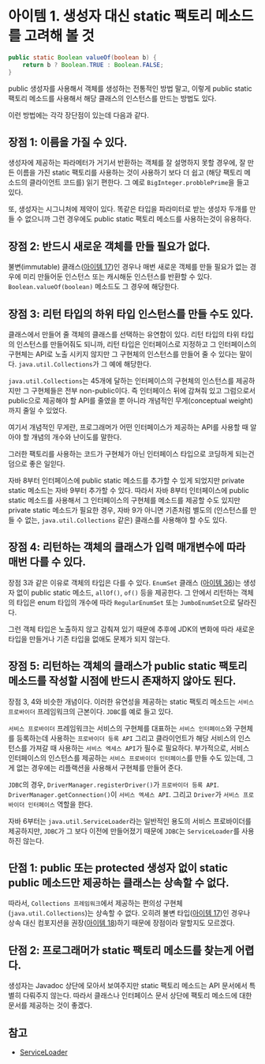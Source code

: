# 아이템 1. 생성자 대신 static 팩토리 메소드를 고려해 볼 것

```java
public static Boolean valueOf(boolean b) {
    return b ? Boolean.TRUE : Boolean.FALSE;
} 
```

public 생성자를 사용해서 객체를 생성하는 전통적인 방법 말고, 이렇게 public static 팩토리 메소드를 사용해서 해당 클래스의 인스턴스를 만드는 방법도 있다.

이런 방법에는 각각 장단점이 있는데 다음과 같다.

## 장점 1: 이름을 가질 수 있다.

생성자에 제공하는 파라메터가 거기서 반환하는 객체를 잘 설명하지 못할 경우에, 잘 만든 이름을 가진 static 팩토리를 사용하는 것이 사용하기 보다 더 쉽고 (해당 팩토리 메소드의 클라이언트 코드를) 읽기 편한다. 그 예로 `BigInteger.probblePrime`을 들고 있다.

또, 생성자는 시그니처에 제약이 있다. 똑같은 타입을 파라미터로 받는 생성자 두개를 만들 수 없으니까 그런 경우에도 public static 팩토리 메소드를 사용하는것이 유용하다.

## 장점 2: 반드시 새로운 객체를 만들 필요가 없다.

불변(immutable) 클래스([아이템 17](item17.md))인 경우나 매번 새로운 객체를 만들 필요가 없는 경우에 미리 만들어둔 인스턴스 또는 캐시해둔 인스턴스를 반환할 수 있다. `Boolean.valueOf(boolean)` 메소드도 그 경우에 해당한다.

## 장점 3: 리턴 타입의 하위 타입 인스턴스를 만들 수도 있다.

클래스에서 만들어 줄 객체의 클래스를 선택하는 유연함이 있다. 리턴 타입의 타위 타입의 인스턴스를 만들어줘도 되니까, 리턴 타입은 인터페이스로 지정하고 그 인터페이스의 구현체는 API로 노출 시키지 않지만 그 구현체의 인스턴스를 만들어 줄 수 있다는 말이다. `java.util.Collections`가 그 예에 해당한다.

`java.util.Collections`는 45개에 달하는 인터페이스의 구현체의 인스턴스를 제공하지만 그 구현체들은 전부 non-public이다. 즉 인터페이스 뒤에 감쳐줘 있고 그럼으로서 public으로 제공해야 할 API를 줄였을 뿐 아니라 개념적인 무게(conceptual weight)까지 줄일 수 있었다.

여기서 개념적인 무게란, 프로그래머가 어떤 인터페이스가 제공하는 API를 사용할 때 알아야 할 개념의 개수와 난이도를 말한다.

그러한 팩토리를 사용하는 코드가 구현체가 아닌 인터페이스 타입으로 코딩하게 되는건 덤으로 좋은 일읻다.

자바 8부터  인터페이스에 public static 메소드를 추가할 수 있게 되었지만 private static 메소드는 자바 9부터 추가할 수 있다. 따라서 자바 8부터 인터페이스에 public static 메소드를 사용해서 그 인터페이스의 구현체를 메소드를 제공할 수도 있지만 private static 메소드가 필요한 경우, 자바 9가 아니면 기존처럼 별도의 (인스턴스를 만들 수 없는, `java.util.Collections` 같은) 클래스를 사용해야 할 수도 있다. 

## 장점 4: 리턴하는 객체의 클래스가 입력 매개변수에 따라 매번 다를 수 있다.

장점 3과 같은 이유로 객체의 타입은 다를 수 있다. `EnumSet` 클래스 ([아이템 36](item36.md))는 생성자 없이 public static 메소드, `allOf()`, `of()` 등을 제공한다. 그 안에서 리턴하는 객체의 타입은 enum 타입의 개수에 따라 `RegularEnumSet` 또는 `JumboEnumSet`으로 달라진다.

그런 객체 타입은 노출하지 않고 감춰져 있기 때문에 추후에 JDK의 변화에 따라 새로운 타입을 만들거나 기존 타입을 없애도 문제가 되지 않는다.

## 장점 5: 리턴하는 객체의 클래스가 public static 팩토리 메소드를 작성할 시점에 반드시 존재하지 않아도 된다.

장점 3, 4와 비슷한 개념이다. 이러한 유연성을 제공하는 static 팩토리 메소드는 `서비스 프로바이더` 프레임워크의 근본이다. `JDBC`를 예로 들고 있다.

`서비스 프로바이더` 프레임워크는 서비스의 구현체를 대표하는 `서비스 인터페이스`와 구현체를 등록하는데 사용하는 `프로바이더 등록 API` 그리고 클라이언트가 해당 서비스의 인스턴스를 가져갈 때 사용하는 `서비스 엑세스 API`가 필수로 필요하다. 부가적으로, 서비스 인터페이스의 인스턴스를 제공하는 `서비스 프로바이더 인터페이스`를 만들 수도 있는데, 그게 없는 경우에는 리플랙션을 사용해서 구현체를 만들어 준다.

`JDBC`의 경우, `DriverManager.registerDriver()`가 `프로바이더 등록 API`. `DriverManager.getConnection()`이 `서비스 엑세스 API`. 그리고 `Driver`가 `서비스 프로바이더 인터페이스` 역할을 한다.

자바 6부터는 `java.util.ServiceLoader`라는 일반적인 용도의 서비스 프로바이더를 제공하지만, `JDBC`가 그 보다 이전에 만들어졌기 때문에 `JDBC`는 `ServiceLoader`를 사용하진 않는다.

## 단점 1: public 또는 protected 생성자 없이 static public 메소드만 제공하는 클래스는 상속할 수 없다.

따라서, `Collections 프레임워크`에서 제공하는 편의성 구현체(`java.util.Collections`)는 상속할 수 없다. 오히려 불변 타입([아이템 17](item17.md))인 경우나 상속 대신 컴포지션을 권장([아이템 18](item18.md))하기 때문에 장점이라 말할지도 모르겠다.

## 단점 2: 프로그래머가 static 팩토리 메소드를 찾는게 어렵다.

생성자는 Javadoc 상단에 모아서 보여주지만 static 팩토리 메소드는 API 문서에서 특별히 다뤄주지 않는다. 따라서 클래스나 인터페이스 문서 상단에 팩토리 메소드에 대한 문서를 제공하는 것이 좋겠다.

## 참고

* [ServiceLoader](https://docs.oracle.com/javase/9/docs/api/java/util/ServiceLoader.html)
